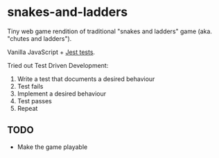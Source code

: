 # snakes-and-ladders

Tiny web game rendition of traditional "snakes and ladders" game (aka. "chutes and ladders").

Vanilla JavaScript + [Jest tests](https://jestjs.io/).

Tried out Test Driven Development:
1. Write a test that documents a desired behaviour
2. Test fails
3. Implement a desired behaviour
4. Test passes
5. Repeat

## TODO

- Make the game playable
